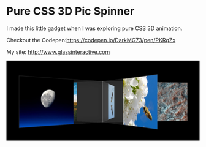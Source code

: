 # Pure CSS 3D Pic Spinner

I made this little gadget when I was exploring pure CSS 3D animation.

Checkout the Codepen:https://codepen.io/DarkMG73/pen/PKRqZx

My site: http://www.glassinteractive.com

![Image of Pure CSS #D Spinner](img/mike_glass-css_pic_spinner.jpeg)
